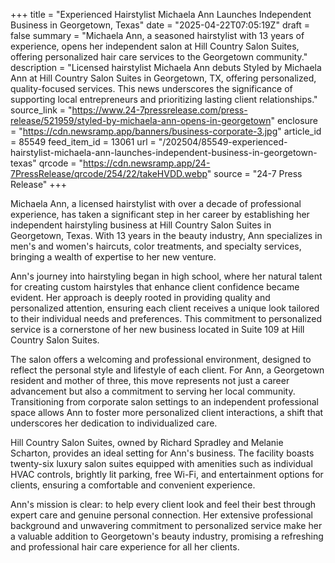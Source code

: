 +++
title = "Experienced Hairstylist Michaela Ann Launches Independent Business in Georgetown, Texas"
date = "2025-04-22T07:05:19Z"
draft = false
summary = "Michaela Ann, a seasoned hairstylist with 13 years of experience, opens her independent salon at Hill Country Salon Suites, offering personalized hair care services to the Georgetown community."
description = "Licensed hairstylist Michaela Ann debuts Styled by Michaela Ann at Hill Country Salon Suites in Georgetown, TX, offering personalized, quality-focused services. This news underscores the significance of supporting local entrepreneurs and prioritizing lasting client relationships."
source_link = "https://www.24-7pressrelease.com/press-release/521959/styled-by-michaela-ann-opens-in-georgetown"
enclosure = "https://cdn.newsramp.app/banners/business-corporate-3.jpg"
article_id = 85549
feed_item_id = 13061
url = "/202504/85549-experienced-hairstylist-michaela-ann-launches-independent-business-in-georgetown-texas"
qrcode = "https://cdn.newsramp.app/24-7PressRelease/qrcode/254/22/takeHVDD.webp"
source = "24-7 Press Release"
+++

<p>Michaela Ann, a licensed hairstylist with over a decade of professional experience, has taken a significant step in her career by establishing her independent hairstyling business at Hill Country Salon Suites in Georgetown, Texas. With 13 years in the beauty industry, Ann specializes in men's and women's haircuts, color treatments, and specialty services, bringing a wealth of expertise to her new venture.</p><p>Ann's journey into hairstyling began in high school, where her natural talent for creating custom hairstyles that enhance client confidence became evident. Her approach is deeply rooted in providing quality and personalized attention, ensuring each client receives a unique look tailored to their individual needs and preferences. This commitment to personalized service is a cornerstone of her new business located in Suite 109 at Hill Country Salon Suites.</p><p>The salon offers a welcoming and professional environment, designed to reflect the personal style and lifestyle of each client. For Ann, a Georgetown resident and mother of three, this move represents not just a career advancement but also a commitment to serving her local community. Transitioning from corporate salon settings to an independent professional space allows Ann to foster more personalized client interactions, a shift that underscores her dedication to individualized care.</p><p>Hill Country Salon Suites, owned by Richard Spradley and Melanie Scharton, provides an ideal setting for Ann's business. The facility boasts twenty-six luxury salon suites equipped with amenities such as individual HVAC controls, brightly lit parking, free Wi-Fi, and entertainment options for clients, ensuring a comfortable and convenient experience.</p><p>Ann's mission is clear: to help every client look and feel their best through expert care and genuine personal connection. Her extensive professional background and unwavering commitment to personalized service make her a valuable addition to Georgetown's beauty industry, promising a refreshing and professional hair care experience for all her clients.</p>